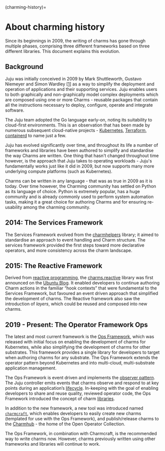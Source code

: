 (charming-history)=
# About charming history

Since its beginnings in 2009, the writing of charms has gone through multiple phases, comprising three different frameworks based on three different libraries. This document explains this evolution. 

## Background

Juju was initially conceived in 2009 by Mark Shuttleworth, Gustavo Niemeyer and Simon Wardley [[1](https://blog.labix.org/2013/06/25/the-heart-of-juju)] as a way to simplify the deployment and operation of applications and their supporting services. Juju enables users to both graphically and non-graphically model complex deployments which are composed using one or more Charms - reusable packages that contain all the instructions necessary to deploy, configure, operate and integrate software.

The Juju team adopted the Go language early-on, noting its suitability to cloud-first environments. This is an observation that has been made by numerous subsequent cloud-native projects - [Kubernetes](https://kubernetes.io/), [Terraform](https://terraform.io), [containerd](https://containerd.io/) to name just a few.

Juju has evolved significantly over time, and throughout its life a number of frameworks and libraries have been authored to simplify and standardise the way Charms are written. One thing that hasn't changed throughout time however, is the approach that Juju takes to operating workloads - Juju's fundamentally works just like it did in 2009, but now supports many more underlying compute platforms (such as Kubernetes).

Charms can be written in any language - that was as true in 2009 as it is today. Over time however, the Charming community has settled on Python as its language of choice. Python is extremely popular, has a huge community and is already commonly used to perform system automation tasks, making it a great choice for authoring Charms and for ensuring re-usability among the charming community.

## 2014: The Services Framework


The Services Framework evolved from the [charmhelpers](https://github.com/juju/charm-helpers) library; it aimed to standardise an approach to event handling and Charm structure. The services framework provided the first steps toward more declarative operators, and more consistency across the charm landscape.

## 2015: The Reactive Framework


Derived from [reactive programming](https://en.wikipedia.org/wiki/Reactive_programming), the [charms.reactive](https://charmsreactive.readthedocs.io/) library was first announced on the [Ubuntu Blog](https://ubuntu.com/blog/charming-2-0-now-with-100-more-awesome). It enabled developers to continue authoring Charm actions in the familiar “hook contexts” that were fundamental to the Services Framework, but favoured an event driven approach that simplified the development of charms. The Reactive framework also saw the introduction of *layers*, which could be reused and composed into new charms.

## 2019 - Present: The Operator Framework Ops

The latest and most current framework is the [Ops Framework](https://github.com/canonical/operator), which was released with initial focus on enabling the development of charms for Kubernetes, while also simplifying the development of charms for other substrates. This framework provides a single library for developers to target when authoring charms for any substrate. The Ops Framework extends the operator pattern beyond Kubernetes and into multi-cloud, multi-substrate application management.

The Ops Framework is event driven and implements the [observer pattern](https://en.wikipedia.org/wiki/Observer_pattern). The Juju controller emits events that charms observe and respond to at key points during an application’s [lifecycle](https://juju.is/docs/sdk/events). In-keeping with the goal of enabling developers to share and reuse quality, reviewed operator code, the Ops Framework introduced the concept of charm [libraries](https://juju.is/docs/sdk/libraries).

In addition to the new framework, a new tool was introduced named [`charmcraft`](https://github.com/canonical/charmcraft), which enables developers to easily create new charms (templated for use with the Ops Framework), and publish/release charms to the [Charmhub](https://charmhub.io) - the home of the Open Operator Collection.

The Ops Framework, in combination with Charmcraft, is the recommended way to write charms now. However, charms previously written using other frameworks and libraries will continue to work.
